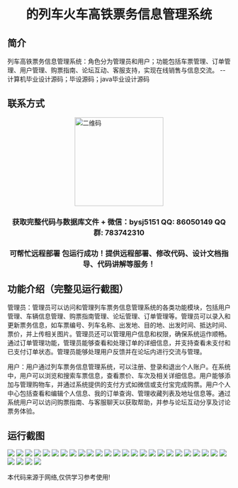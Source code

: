 <p><h1 align="center">的列车火车高铁票务信息管理系统</h1></p>

## 简介
列车高铁票务信息管理系统：角色分为管理员和用户；功能包括车票管理、订单管理、用户管理、购票指南、论坛互动、客服支持，实现在线销售与信息交流。    --计算机毕业设计源码；毕设源码；java毕业设计源码


## 联系方式
<img src="https://bs-1329754181.cos.ap-shanghai.myqcloud.com/wx.jpg" alt="二维码" style="display: block; margin: 0 auto;" width="200px">
<p><h3 align="center">获取完整代码与数据库文件 + 微信：bysj5151 QQ: 86050149 QQ群: 783742310</h3></p>
<p><h3 align="center">可帮忙远程部署 包运行成功！提供远程部署、修改代码、设计文档指导、代码讲解等服务！</h3></p>

## 功能介绍（完整见运行截图）
管理员：管理员可以访问和管理列车票务信息管理系统的各类功能模块，包括用户管理、车辆信息管理、购票指南管理、论坛管理、订单管理等。管理员可以录入和更新票务信息，如车票编号、列车名称、出发地、目的地、出发时间、抵达时间、票价，并上传相关图片。管理员还可以管理用户信息和权限，确保系统运作顺畅。通过订单管理功能，管理员能够查看和处理订单的详细信息，并支持查看未支付和已支付订单状态。管理员能够处理用户反馈并在论坛内进行交流与管理。

用户：用户通过列车票务信息管理系统，可以注册、登录和退出个人账户。在系统中，用户可以浏览和搜索车票信息，查看票价、车次及相关详细信息。用户能够添加与管理购物车，并通过系统提供的支付方式如微信或支付宝完成购票。用户个人中心包括查看和编辑个人信息、我的订单查询、管理收藏列表及地址信息等。通过系统用户可以访问购票指南、与客服聊天以获取帮助，并参与论坛互动分享及讨论票务体验。


## 运行截图
![](https://bs-1329754181.cos.ap-shanghai.myqcloud.com/ssm/TrainTicketInformationManagementSystem/img/001.jpg)
![](https://bs-1329754181.cos.ap-shanghai.myqcloud.com/ssm/TrainTicketInformationManagementSystem/img/002.jpg)
![](https://bs-1329754181.cos.ap-shanghai.myqcloud.com/ssm/TrainTicketInformationManagementSystem/img/003.jpg)
![](https://bs-1329754181.cos.ap-shanghai.myqcloud.com/ssm/TrainTicketInformationManagementSystem/img/004.jpg)
![](https://bs-1329754181.cos.ap-shanghai.myqcloud.com/ssm/TrainTicketInformationManagementSystem/img/005.jpg)
![](https://bs-1329754181.cos.ap-shanghai.myqcloud.com/ssm/TrainTicketInformationManagementSystem/img/006.jpg)
![](https://bs-1329754181.cos.ap-shanghai.myqcloud.com/ssm/TrainTicketInformationManagementSystem/img/007.jpg)
![](https://bs-1329754181.cos.ap-shanghai.myqcloud.com/ssm/TrainTicketInformationManagementSystem/img/008.jpg)
![](https://bs-1329754181.cos.ap-shanghai.myqcloud.com/ssm/TrainTicketInformationManagementSystem/img/009.jpg)
![](https://bs-1329754181.cos.ap-shanghai.myqcloud.com/ssm/TrainTicketInformationManagementSystem/img/010.jpg)
![](https://bs-1329754181.cos.ap-shanghai.myqcloud.com/ssm/TrainTicketInformationManagementSystem/img/011.jpg)
![](https://bs-1329754181.cos.ap-shanghai.myqcloud.com/ssm/TrainTicketInformationManagementSystem/img/012.jpg)
![](https://bs-1329754181.cos.ap-shanghai.myqcloud.com/ssm/TrainTicketInformationManagementSystem/img/013.jpg)
![](https://bs-1329754181.cos.ap-shanghai.myqcloud.com/ssm/TrainTicketInformationManagementSystem/img/014.jpg)
![](https://bs-1329754181.cos.ap-shanghai.myqcloud.com/ssm/TrainTicketInformationManagementSystem/img/015.jpg)
![](https://bs-1329754181.cos.ap-shanghai.myqcloud.com/ssm/TrainTicketInformationManagementSystem/img/016.jpg)
![](https://bs-1329754181.cos.ap-shanghai.myqcloud.com/ssm/TrainTicketInformationManagementSystem/img/017.jpg)
![](https://bs-1329754181.cos.ap-shanghai.myqcloud.com/ssm/TrainTicketInformationManagementSystem/img/018.jpg)
![](https://bs-1329754181.cos.ap-shanghai.myqcloud.com/ssm/TrainTicketInformationManagementSystem/img/019.jpg)
![](https://bs-1329754181.cos.ap-shanghai.myqcloud.com/ssm/TrainTicketInformationManagementSystem/img/020.jpg)
![](https://bs-1329754181.cos.ap-shanghai.myqcloud.com/ssm/TrainTicketInformationManagementSystem/img/021.jpg)
![](https://bs-1329754181.cos.ap-shanghai.myqcloud.com/ssm/TrainTicketInformationManagementSystem/img/022.jpg)
![](https://bs-1329754181.cos.ap-shanghai.myqcloud.com/ssm/TrainTicketInformationManagementSystem/img/023.jpg)
![](https://bs-1329754181.cos.ap-shanghai.myqcloud.com/ssm/TrainTicketInformationManagementSystem/img/024.jpg)
![](https://bs-1329754181.cos.ap-shanghai.myqcloud.com/ssm/TrainTicketInformationManagementSystem/img/025.jpg)
![](https://bs-1329754181.cos.ap-shanghai.myqcloud.com/ssm/TrainTicketInformationManagementSystem/img/026.jpg)
![](https://bs-1329754181.cos.ap-shanghai.myqcloud.com/ssm/TrainTicketInformationManagementSystem/img/027.jpg)
![](https://bs-1329754181.cos.ap-shanghai.myqcloud.com/ssm/TrainTicketInformationManagementSystem/img/028.jpg)
![](https://bs-1329754181.cos.ap-shanghai.myqcloud.com/ssm/TrainTicketInformationManagementSystem/img/029.jpg)

<p>本代码来源于网络,仅供学习参考使用!</p>
